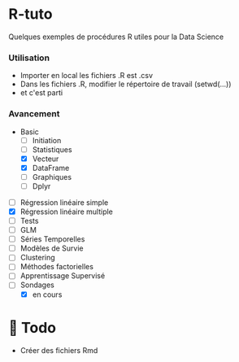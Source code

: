 # R-tuto
Quelques exemples de procédures R utiles pour la Data Science

### Utilisation

* Importer en local les fichiers .R est .csv
* Dans les fichiers .R, modifier le répertoire de travail (setwd(...))
* et c'est parti

### Avancement 

* Basic
	* [ ] Initiation
	* [ ] Statistiques
	* [x] Vecteur
	* [x] DataFrame
	* [ ] Graphiques
	* [ ] Dplyr
* [ ] Régression linéaire simple
* [x] Régression linéaire multiple
* [ ] Tests
* [ ] GLM
* [ ] Séries Temporelles
* [ ] Modèles de Survie
* [ ] Clustering
* [ ] Méthodes factorielles
* [ ] Apprentissage Supervisé
* [ ] Sondages
	* [x] en cours
	
# :construction: Todo

* Créer des fichiers Rmd